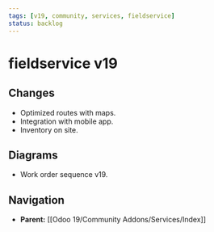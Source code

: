```yaml
---
tags: [v19, community, services, fieldservice]
status: backlog
---
```

# fieldservice v19

## Changes
- Optimized routes with maps.
- Integration with mobile app.
- Inventory on site.

## Diagrams
- Work order sequence v19.






## Navigation
- **Parent:** [[Odoo 19/Community Addons/Services/Index]]
